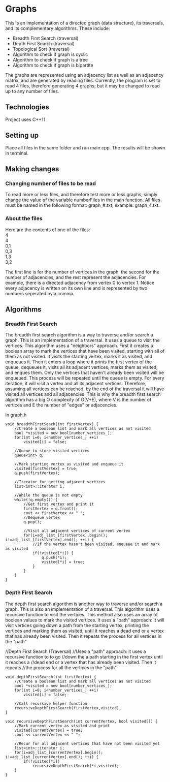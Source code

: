 # Graphs
This is an implementation of a directed graph (data structure), its traversals, and its complementary algorithms. These include:
* Breadth First Search (traversal)
* Depth First Search (traversal)
* Topological Sort (traversal)
* Algorithm to check if graph is cyclic
* Algorithm to check if graph is a tree
* Algorithm to check if graph is bipartite

The graphs are represented using an adjacency list as well as an adjacency matrix, and are generated by reading files. Currently, the program is set to read 4 files, therefore generating 4 graphs; but it may be changed to read up to any number
of files.

## Technologies
Project uses C++11

## Setting up
Place all files in the same folder and run main.cpp. The results will be shown in terminal.

## Making changes
### Changing number of files to be read
To read more or less files, and therefore test more or less graphs, simply change the value of the variable numberFiles in the main function. All files must be named in the following format: graph_#.txt, example: graph_4.txt.

### About the files
Here are the contents of one of the files:  
4  
4  
0,1  
0,3  
1,3  
3,2  

The first line is for the number of vertices in the graph, the second for the number of adjacencies, and the rest represent the adjacencies. For example, there is a directed adjacency from vertex 0 to vertex 1. Notice every adjacency is written on its own line and is represented by two numbers seperated by a comma.

## Algorithms
### Breadth First Search
The breadth first search algorithm is a way to traverse and/or search a graph. This is an implementation of a traversal. It uses a queue to visit the vertices. This algorithm uses a "neighbors" approach. First it creates a boolean array to mark the vertices that have been visited, starting with all of them as not visited. It visits the starting vertex, marks it as visited, and enqueues it. Then it enters a loop where it prints the first vertex of the queue, dequeues it, visits all its adjacent vertices, marks them as visited, and enques them. Only the vertices that haven't already been visited will be enqueued. This process will be repeated until the queue is empty. For every iteration, it will visit a vertex and all its adjacent vertices. Therefore, assuming all vertices can be reached, by the end of the traversal it will have visited all vertices and all adjacencies. This is why the breadth first search algorithm has a big O complexity of O(V+E), where V is the number of vertices and E the number of "edges" or adjacencies.  

In graph.h

    void breadthFirstSeach(int firstVertex) {
        //Create a boolean list and mark all vertices as not visited
        bool *visited = new bool[number_vertices_];
        for(int i=0; i<number_vertices_; ++i)
            visited[i] = false;

        //Queue to store visited vertices
        queue<int> q;

        //Mark starting vertex as visited and enqueue it
        visited[firstVertex] = true;
        q.push(firstVertex);

        //Iterator for getting adjacent vertices
        list<int>::iterator i;

        //While the queue is not empty
        while(!q.empty()) {
            //Get first vertex and print it
            firstVertex = q.front();
            cout << firstVertex << " ";
            //Dequeue vertex
            q.pop();

            //Visit all adjacent vertices of current vertex
            for(i=adj_list_[firstVertex].begin(); i!=adj_list_[firstVertex].end(); ++i) {
                //If the vertex hasn't been visited, enqueue it and mark as visited
                if(!visited[*i]) {
                    q.push(*i);
                    visited[*i] = true;
                }
            }
        }
    }

### Depth First Search
The depth first search algorithm is another way to traverse and/or search a graph. This is also an implementation of a traversal. This algorithm uses a recursive function to visit the vertices. This method also uses an array of boolean values to mark the visited vertices. It uses a "path" approach: it will visit vertices going down a path from the starting vertex, printing the vertices and marking them as visited, until it reaches a dead end or a vertex that has already been visited. Then it repeats the process for all vertices in the "path"

//Depth First Search (Traversal)
    //Uses a "path" approach: it uses a recursive function to to go
    //down the a path starting in the first vertex until it reaches a
    //dead end or a vertex that has already been visited. Then it repeats
    //the process for all the vertices in the "path"

    void depthFirstSearch(int firstVertex) {
        //Create a boolean list and mark all vertices as not visited
        bool *visited = new bool[number_vertices_];
        for(int i=0; i<number_vertices_; ++i)
            visited[i] = false;

        //Call recursive helper function
        recursiveDepthFirstSearch(firstVertex,visited);
    }
    
    void recursiveDepthFirstSearch(int currentVertex, bool visited[]) {
        //Mark current vertex as visited and print
        visited[currentVertex] = true;
        cout << currentVertex << " ";

        //Recur for all adjacent vertices that have not been visited yet
        list<int>::iterator i;
        for(i=adj_list_[currentVertex].begin(); i!=adj_list_[currentVertex].end(); ++i) {
            if(!visited[*i])
                recursiveDepthFirstSearch(*i,visited);
        }
    }
